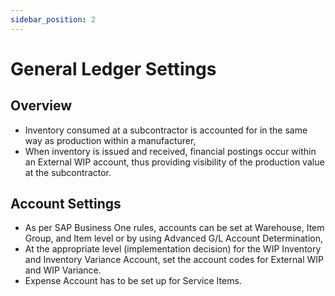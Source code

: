 ```yaml
---
sidebar_position: 2
---
```


# General Ledger Settings

## Overview

- Inventory consumed at a subcontractor is accounted for in the same way as production within a manufacturer,
- When inventory is issued and received, financial postings occur within an External WIP account, thus providing visibility of the production value at the subcontractor.

## Account Settings

- As per SAP Business One rules, accounts can be set at Warehouse, Item Group, and Item level or by using Advanced G/L Account Determination,
- At the appropriate level (implementation decision) for the WIP Inventory and Inventory Variance Account, set the account codes for External WIP and WIP Variance.
- Expense Account has to be set up for Service Items.
